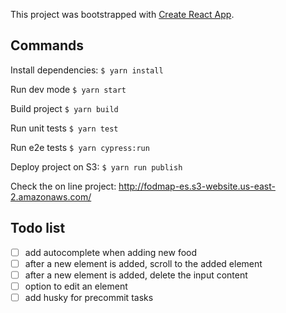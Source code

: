 This project was bootstrapped with [Create React App](https://github.com/facebookincubator/create-react-app).

## Commands

Install dependencies: `$ yarn install`

Run dev mode `$ yarn start`

Build project `$ yarn build`

Run unit tests `$ yarn test`

Run e2e tests `$ yarn cypress:run`

Deploy project on S3: `$ yarn run publish`

Check the on line project: http://fodmap-es.s3-website.us-east-2.amazonaws.com/

## Todo list

- [ ] add autocomplete when adding new food
- [ ] after a new element is added, scroll to the added element
- [ ] after a new element is added, delete the input content
- [ ] option to edit an element
- [ ] add husky for precommit tasks